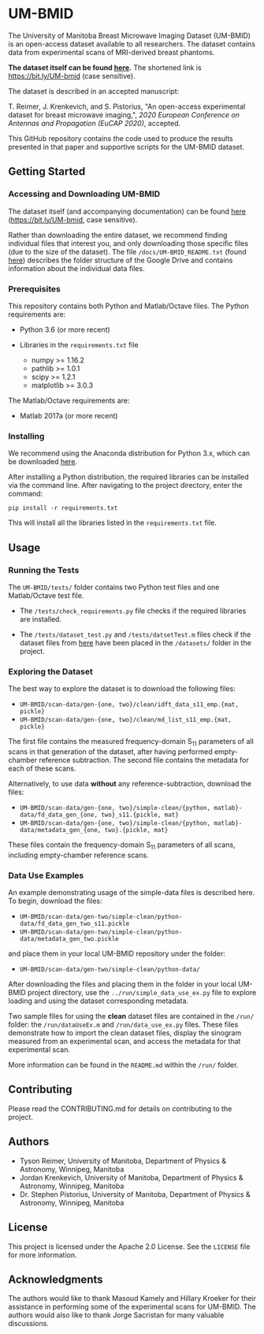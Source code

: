 # UM-BMID

The University of Manitoba Breast Microwave Imaging Dataset (UM-BMID) is
an open-access dataset available to all researchers. The dataset contains
data from experimental scans of MRI-derived breast phantoms.

**The dataset itself can be found [here](https://bit.ly/UM-bmid).** 
The shortened link is https://bit.ly/UM-bmid (case sensitive). 

The dataset is described in an accepted manuscript:

T. Reimer, J. Krenkevich, and S. Pistorius, "An open-access experimental
dataset for breast microwave imaging,", _2020 European Conference on
Antennas and Propagation (EuCAP 2020)_, accepted.

This GitHub repository contains the code used to produce the results
presented in that paper and supportive scripts for the UM-BMID dataset.

## Getting Started

### Accessing and Downloading UM-BMID

The dataset itself (and accompanying documentation) can be found 
[here](https://bit.ly/UM-bmid) (https://bit.ly/UM-bmid, case sensitive).

Rather than downloading the entire dataset, we recommend finding individual
files that interest you, and only downloading those specific files (due to the
size of the dataset). The file `/docs/UM-BMID_README.txt` (found
[here](https://github.com/UManitoba-BMS/UM-BMID/blob/master/docs/UM-BMID_README.txt))
 describes the folder structure of the Google Drive and contains information
about the individual data files.

### Prerequisites

This repository contains both Python and Matlab/Octave files. The Python
 requirements are: 

- Python 3.6 (or more recent) 

- Libraries in the `requirements.txt` file

  - numpy  >= 1.16.2
  - pathlib >= 1.0.1
  - scipy >= 1.2.1
  - matplotlib >= 3.0.3
  
The Matlab/Octave requirements are:

- Matlab 2017a (or more recent) 

### Installing

We recommend using the Anaconda distribution for Python 3.x, which can be
 downloaded [here](https://www.anaconda.com/distribution/).
 
After installing a Python distribution, the required libraries can be
installed via the command line. After navigating to the project directory, 
enter the command:
 
```
pip install -r requirements.txt
```

This will install all the libraries listed in the `requirements.txt` file.


## Usage

### Running the Tests

The `UM-BMID/tests/` folder contains two Python test files and one 
Matlab/Octave test file. 

- The `/tests/check_requirements.py` file checks if the required libraries
 are installed.
 
- The `/tests/dataset_test.py` and `/tests/datsetTest.m` files check if the
 dataset files from 
[here](https://bit.ly/UM-bmid) have been placed in the `/datasets/` folder
in the project. 

### Exploring the Dataset

The best way to explore the dataset is to download the following files:

- `UM-BMID/scan-data/gen-{one, two}/clean/idft_data_s11_emp.{mat, pickle}`
- `UM-BMID/scan-data/gen-{one, two}/clean/md_list_s11_emp.{mat, pickle}`

The first file contains the measured frequency-domain S<sub>11</sub> parameters
of all scans in that generation of the dataset, after having performed 
empty-chamber reference subtraction. The second file contains the metadata
for each of these scans.

Alternatively, to use data **without** any reference-subtraction, 
download the files:

- `UM-BMID/scan-data/gen-{one, two}/simple-clean/{python, matlab}-data/fd_data_gen_{one, two}_s11.{pickle, mat}`
- `UM-BMID/scan-data/gen-{one, two}/simple-clean/{python, matlab}-data/metadata_gen_{one, two}.{pickle, mat}`

These files contain the frequency-domain S<sub>11</sub> parameters of all scans,
including empty-chamber reference scans. 

### Data Use Examples

An example demonstrating usage of the simple-data files is described here. 
To begin, download the files:

- `UM-BMID/scan-data/gen-two/simple-clean/python-data/fd_data_gen_two_s11.pickle`
- `UM-BMID/scan-data/gen-two/simple-clean/python-data/metadata_gen_two.pickle`

and place them in your local UM-BMID repository under the folder:

- `UM-BMID/scan-data/gen-two/simple-clean/python-data/`

After downloading the files and placing them in the folder in your local
UM-BMID project directory, use the `../run/simple_data_use_ex.py` file to
explore loading and using the dataset corresponding metadata.

Two sample files for using the **clean** dataset files are contained
in the `/run/` folder: the `/run/dataUseEx.m` and `/run/data_use_ex.py` files.
These files demonstrate how to import the clean dataset files, display
the sinogram measured from an experimental scan, and access the metadata for
that experimental scan.

More information can be found in the `README.md` within the `/run/` folder.  


## Contributing

Please read the CONTRIBUTING.md for details on contributing to the project.

## Authors

- Tyson Reimer, University of Manitoba, Department of Physics
 & Astronomy, Winnipeg, Manitoba
- Jordan Krenkevich, University of Manitoba, Department of Physics
 & Astronomy, Winnipeg, Manitoba
- Dr. Stephen Pistorius, University of Manitoba, Department of Physics
 & Astronomy, Winnipeg, Manitoba

## License

This project is licensed under the Apache 2.0 License. See the `LICENSE` file
 for more information.

## Acknowledgments

The authors would like to thank Masoud Kamely and Hillary Kroeker for their
assistance in performing some of the experimental scans for UM-BMID. The
authors would also like to thank Jorge Sacristan for many valuable
discussions.


